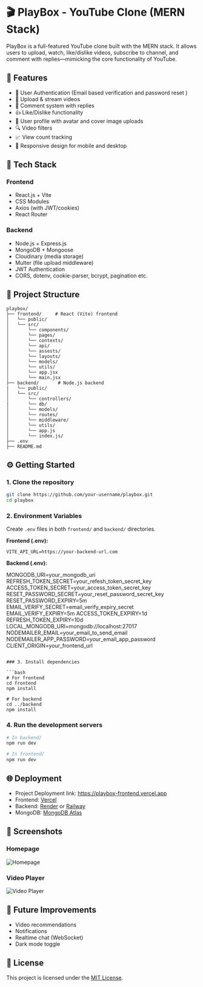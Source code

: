 # 🎬 PlayBox - YouTube Clone (MERN Stack)

PlayBox is a full-featured YouTube clone built with the MERN stack. It allows users to upload, watch, like/dislike videos, subscribe to channel, and comment with replies—mimicking the core functionality of YouTube.

## 🚀 Features

- 🔐 User Authentication (Email based verification and password reset )
- 🎥 Upload & stream videos
- 📝 Comment system with replies
- 👍 Like/Dislike functionality
- 📂 User profile with avatar and cover image uploads
- 🔍 Video filters
- 📈 View count tracking
- 📱 Responsive design for mobile and desktop

## 🧰 Tech Stack

### Frontend

- React.js + Vite
- CSS Modules
- Axios (with JWT/cookies)
- React Router

### Backend

- Node.js + Express.js
- MongoDB + Mongoose
- Cloudinary (media storage)
- Multer (file upload middleware)
- JWT Authentication
- CORS, dotenv, cookie-parser, bcrypt, pagination etc.

## 📁 Project Structure

```
playbox/
├── frontend/     # React (Vite) frontend
│   └── public/
│   └── src/
│       └── components/
│       └── pages/
│       └── contexts/
│       └── api/
│       └── assests/
│       └── layouts/
│       └── models/
│       └── utils/
│       └── app.jsx
│       └── main.jsx
├── backend/       # Node.js backend
|   └── public/
│   └── src/
│       └── controllers/
|       └── db/
│       └── models/
│       └── routes/
│       └── middleware/
│       └── utils/
│       └── app.js
│       └── index.js/
├── .env
├── README.md
```

## ⚙️ Getting Started

### 1. Clone the repository

```bash
git clone https://github.com/your-username/playbox.git
cd playbox
```

### 2. Environment Variables

Create `.env` files in both `frontend/` and `backend/` directories.

**Frontend (.env):**

```
VITE_API_URL=https://your-backend-url.com
```

**Backend (.env):**

MONGODB_URI=your_mongodb_uri
REFRESH_TOKEN_SECRET=your_refesh_token_secret_key
ACCESS_TOKEN_SECRET=your_access_token_secret_key
RESET_PASSWORD_SECRET=your_reset_password_secret_key
RESET_PASSWORD_EXPIRY=5m
EMAIL_VERIFY_SECRET=email_verify_expiry_secret
EMAIL_VERIFY_EXPIRY=5m
ACCESS_TOKEN_EXPIRY=1d
REFRESH_TOKEN_EXPIRY=10d
LOCAL_MONGODB_URI=mongodb://localhost:27017
NODEMAILER_EMAIL=your_email_to_send_email
NODEMAILER_APP_PASSWORD=your_email_app_password
CLIENT_ORIGIN=your_frontend_url

````

### 3. Install dependencies

```bash
# For frontend
cd frontend
npm install

# For backend
cd ../backend
npm install
````

### 4. Run the development servers

```bash
# In backend/
npm run dev

# In frontend/
npm run dev
```

## 🌐 Deployment

- Project Deployment link: https://playbox-frontend.vercel.app
- Frontend: [Vercel](https://vercel.com)
- Backend: [Render](https://render.com) or [Railway](https://railway.app)
- MongoDB: [MongoDB Atlas](https://www.mongodb.com/cloud/atlas)

## 📸 Screenshots

### Homepage

![Homepage](./screenshots/homepage.png)

### Video Player

![Video Player](./screenshots/player.png)

## 🧪 Future Improvements

- Video recommendations
- Notifications
- Realtime chat (WebSocket)
- Dark mode toggle

## 📄 License

This project is licensed under the [MIT License](LICENSE).
